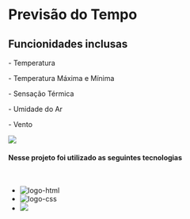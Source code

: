 <h1> Previsão do Tempo </h1>
  

<h2> Funcionidades inclusas </h2>
<p> - Temperatura </p>
<p> - Temperatura Máxima e Mínima  </p>
<p> - Sensação Térmica  </p>
<p> - Umidade do Ar  </p>
<p> - Vento  </p>

<img src= "https://github.com/Filipeelopess98/Previsao-do-tempo/blob/main/Art%20project.png?raw=true" />


<br>
<h4> Nesse projeto foi utilizado as seguintes tecnologias </h4>
<br>

- <img src= "https://img.shields.io/badge/HTML-239120?style=for-the-badge&logo=html5&logoColor=white" alt=logo-html />
 
- <img src= "https://img.shields.io/badge/CSS-239120?&style=for-the-badge&logo=css3&logoColor=white" alt=logo-css />


- <img src= "https://img.shields.io/badge/JavaScript-F7DF1E?style=for-the-badge&logo=javascript&logoColor=black" />
